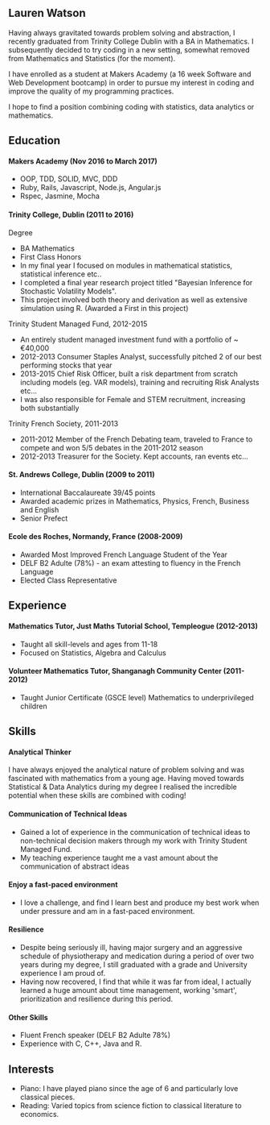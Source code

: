 ## Lauren Watson

Having always gravitated towards problem solving and abstraction, I recently
graduated from Trinity College Dublin with a BA in Mathematics. I subsequently
decided to try coding in a new setting, somewhat removed from Mathematics and
Statistics (for the moment).

I have enrolled as a student at Makers Academy (a 16 week Software and Web
Development bootcamp) in order to pursue my interest in coding and improve the
quality of my programming practices.

I hope to find a position combining coding with statistics, data analytics or
mathematics.

## Education

#### Makers Academy (Nov 2016 to March 2017)
- OOP, TDD, SOLID, MVC, DDD
- Ruby, Rails, Javascript, Node.js, Angular.js
- Rspec, Jasmine, Mocha

#### Trinity College, Dublin (2011 to 2016)

Degree
- BA Mathematics
- First Class Honors
- In my final year I focused on modules in mathematical statistics, statistical inference etc..
- I completed a final year research project titled "Bayesian Inference for Stochastic Volatility Models".
- This project involved both theory and derivation as well as extensive simulation using R. (Awarded a First in this project)

Trinity Student Managed Fund, 2012-2015
- An entirely student managed investment fund with a portfolio of ~ €40,000
- 2012-2013 Consumer Staples Analyst, successfully pitched 2 of our best performing stocks that year
- 2013-2015 Chief Risk Officer, built a risk department from scratch including models (eg. VAR models), training and recruiting Risk Analysts etc...
- I was also responsible for Female and STEM recruitment, increasing both substantially

Trinity French Society, 2011-2013
- 2011-2012 Member of the French Debating team, traveled to France to compete and won 5/5 debates in the 2011-2012 season
- 2012-2013 Treasurer for the Society. Kept accounts, ran events etc...

#### St. Andrews College, Dublin (2009 to 2011)
- International Baccalaureate 39/45 points
- Awarded academic prizes in Mathematics, Physics, French, Business and English
- Senior Prefect

#### Ecole des Roches, Normandy, France (2008-2009)
- Awarded Most Improved French Language Student of the Year
- DELF B2 Adulte (78%) - an exam attesting to fluency in the French Language
- Elected Class Representative

## Experience

#### Mathematics Tutor, Just Maths Tutorial School, Templeogue (2012-2013)
- Taught all skill-levels and ages from 11-18
- Focused on Statistics, Algebra and Calculus

#### Volunteer Mathematics Tutor, Shanganagh Community Center (2011-2012)
- Taught Junior Certificate (GSCE level) Mathematics to underprivileged children

## Skills

#### Analytical Thinker

I have always enjoyed the analytical nature of problem solving and was fascinated
with mathematics from a young age. Having moved towards Statistical & Data Analytics
during my degree I realised the incredible potential when these skills are
combined with coding!

#### Communication of Technical Ideas
- Gained a lot of experience in the communication of technical ideas to non-technical decision makers
through my work with Trinity Student Managed Fund.
- My teaching experience taught me a vast amount about the communication of abstract ideas

#### Enjoy a fast-paced environment
- I love a challenge, and find I learn best and produce my best work when under
pressure and am in a fast-paced environment.

#### Resilience
- Despite being seriously ill, having major surgery and an aggressive schedule
of physiotherapy and medication during a period of over two years during my
degree, I still graduated with a grade and University experience I am proud of.
- Having now recovered, I find that while it was far from ideal, I actually
learned a huge amount about time management, working 'smart', prioritization and
resilience during this period.

#### Other Skills
- Fluent French speaker (DELF B2 Adulte 78%)
- Experience with C, C++, Java and R.

## Interests
- Piano: I have played piano since the age of 6 and particularly love classical pieces.
- Reading: Varied topics from science fiction to classical literature to economics.
